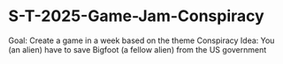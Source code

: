 # S-T-2025-Game-Jam-Conspiracy
Goal: Create a game in a week based on the theme Conspiracy
Idea: You (an alien) have to save Bigfoot (a fellow alien) from the US government
